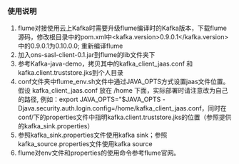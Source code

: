 ### 使用说明
1. flume对接使用云上Kafka时需要升级flume编译时的Kafka版本，下载flume源码，修改根目录中的pom.xml中<kafka.version>0.9.0.1</kafka.version>中的0.9.0.1为0.10.0.0; 重新编译flume
2. 加入ons-sasl-client-0.1.jar到flume的lib文件夹下
3. 参考Kafka-java-demo，拷贝其中的kafka_client_jaas.conf 和 kafka.client.truststore.jks到个人目录
4. conf文件夹中flume_env.sh文件中通过JAVA_OPTS方式设置jaas文件位置。假设 kafka_client_jaas.conf 放在 /home 下面，实际部署时请注意改为自己的路径, 例如：export JAVA_OPTS="$JAVA_OPTS -Djava.security.auth.login.config=/home/kafka_client_jaas.conf，同时在conf/下的properties文件中指明kafka.client.truststore.jks的位置（参照提供的kafka_sink.properties）
4. 参照kafka_sink.properties文件使用kafka sink；参照kafka_source.properties文件使用kafka source
5. flume对env文件和properties的使用命令参考flume官网。

